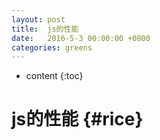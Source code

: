 ```yaml
---
layout: post
title:  js的性能
date:   2016-5-3 00:00:00 +0800
categories: greens
---
```


* content
{:toc}


js的性能			{#rice}
====================================




